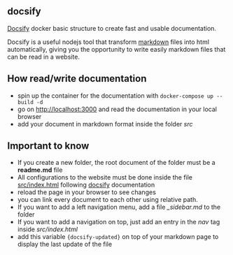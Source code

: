 docsify
---
[Docsify](https://docsify.js.org/#/) docker basic structure to create fast and usable documentation.

Docsify is a useful nodejs tool that transform [markdown](https://en.wikipedia.org/wiki/Markdown) files into html 
automatically, giving you the opportunity to write easily markdown files that can be read in a website.


## How read/write documentation
- spin up the container for the documentation with `docker-compose up --build -d`
- go on [http://localhost:3000](http://localhost:3000) and read the documentation in your local browser
- add your document in markdown format inside the folder *src* 

## Important to know
- If you create a new folder, the root document of the folder must be a **readme.md** file
- All configurations to the website must be done inside the file [src/index.html](src/index.html) 
  following [docsify](https://docsify.js.org/#/) documentation
- reload the page in your browser to see changes
- you can link every document to each other using relative path.
- If you want to add a left navigation menu, add a file *_sidebar.md* to the folder 
- If you want to add a navigation on top, just add an entry in the *nav* tag inside *src/index.html*
- add this variable `{docsify-updated}` on top of your markdown page to display the last update of the file